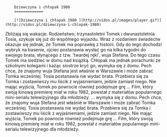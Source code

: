 
        Dziewczyna i chłopak 1980 
        =============
        
        [![Dziewczyna i chłopak 1980 ](http://vidos.pl/images/player.gif)](http://vidos.pl/dziewczyna-i-chlopak-1980)
        
        
 Zbliżają się wakacje. Rodzeństwo; trzynastoletni Tomek i dwunastoletnia Tosia, szykuje się już do wspólnego wyjazdu. Wraz z rozdaniem świadectw okazuje się jednak, że Tomek ma poprawkę z historii. Gdy do tego dochodzi wybryk na basenie, ojciec postanawia wysłać go na kilka tygodni do swojego brata, słynącego z tzw. 'twardej ręki', wuja Stefana. Do tego czasu Tomek ma siedzieć w domu nad książką. Chłopak ma jednak porachunki ze szkolnymi kolegami i każąc siostrze kryć go, wymyka się z domu. Pech chce, że znajomy wuja Stefana jest właśnie w Warszawie i może zabrać Tomka wcześniej. Tosia postanawia nie wydać brata. Przebiera się za Tomka i zostawiwszy mu liścik z wyjaśnieniami, jedzie zamiast niego. Nie mając wyjścia, Tomek po powrocie również podejmuje grę ... Film, który swoją kinową premierę miał w roku 1982, powstał z materiałów popularnego mini-serialu telewizyjnego dla młodzieży.  ... wymyka się z domu. Pech chce, że znajomy wuja Stefana jest właśnie w Warszawie i może zabrać Tomka wcześniej. Tosia postanawia nie wydać brata. Przebiera się za Tomka i zostawiwszy mu liścik z wyjaśnieniami, jedzie zamiast niego. Nie mając wyjścia, Tomek po powrocie również podejmuje grę ... Film, który swoją kinową premierę miał w roku 1982, powstał z materiałów popularnego mini-serialu telewizyjnego dla młodzieży.
    